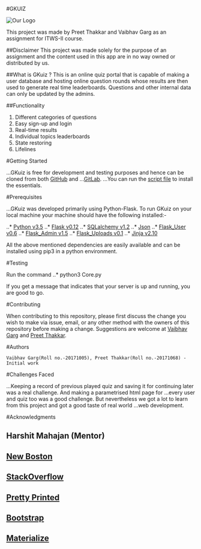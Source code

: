 #GKUIZ

![Our Logo](/home/vaibhav/Assignments/ITWS-II/4/GKuiz/static/index.jpeg)

This project was made by Preet Thakkar and Vaibhav Garg as an assignment for ITWS-II course.

##Disclaimer
This project was made solely for the purpose of an assignment and the content used in this app are in no way owned or distributed by us.

##What is GKuiz ?
This is an online quiz portal that is capable of making a user database and hosting online question rounds whose results are then used to generate real time leaderboards. Questions and other internal data can only be updated by the admins.

##Functionality
1. Different categories of questions
2. Easy sign-up and login
3. Real-time results 
4. Individual topics leaderboards
5. State restoring
6. Lifelines

#Getting Started

...GKuiz is free for development and testing purposes and hence can be cloned from both [GitHub](https://Github.com "Github's Homepage") and ...[GitLab](https://Gitlab.com "Gitlab's Homepage").
...You can run the [script file](./script.sh) to install the essentials.  

#Prerequisites

...GKuiz was developed primarily using Python-Flask. To run GKuiz on your local machine your machine should have the following installed:-

..* [Python v3.5](https://docs.python.org/3/)
..* [Flask v0.12](http://flask.pocoo.org/docs/0.12/)
..* [SQLalchemy v1.2](http://docs.sqlalchemy.org/en/latest/)
..* [Json](https://docs.python.org/2/library/json.html)
..* [Flask_User v0.6](http://flask-user.readthedocs.io/en/v0.6/)
..* [Flask_Admin v1.5](https://flask-admin.readthedocs.io/en/latest/)
..* [Flask_Uploads v0.1](https://pythonhosted.org/Flask-Uploads/)
..* [Jinja v2.10](http://jinja.pocoo.org/docs/2.10/)

All the above mentioned dependencies are easily available and can be installed using pip3 in a python environment. 

#Testing

Run the command
..* python3 Core.py

If you get a message that indicates that your server is up and running, you are good to go. 

#Contributing

When contributing to this repository, please first discuss the change you wish to make via issue, email, or any other method with the owners of this repository before making a change.
Suggestions are welcome at [Vaibhav Garg](gargvaibav@gmail.com) and [Preet Thakkar](ppthakkar@gmail.com).

#Authors

    Vaibhav Garg(Roll no.-20171005), Preet Thakkar(Roll no.-20171068) - Initial work 

#Challenges Faced

...Keeping a record of previous played quiz and saving it for continuing later was a real challenge. And making a parametrised html page for ...every user and quiz too was a good challenge. But nevertheless we got a lot to learn from this project and got a good taste of real world ...web development.

#Acknowledgments
 
## Harshit Mahajan (Mentor)
## [New Boston](https://www.youtube.com/user/thenewboston)    
## [StackOverflow](https://www.stackoverflow.com)
## [Pretty Printed](https://www.youtube.com/channel/UC-QDfvrRIDB6F0bIO4I4HkQ)
## [Bootstrap](https://getbootstrap.com/)
## [Materialize](materializecss.com/)